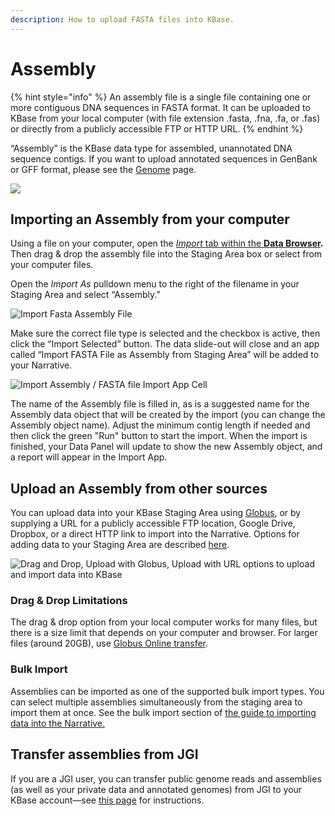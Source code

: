 ```yaml
---
description: How to upload FASTA files into KBase.
---
```


# Assembly

{% hint style="info" %}
An assembly file is a single file containing one or more contiguous DNA sequences in FASTA format. It can be uploaded to KBase from your local computer (with file extension .fasta, .fna, .fa, or .fas) or directly from a publicly accessible FTP or HTTP URL.&#x20;
{% endhint %}

“Assembly” is the KBase data type for assembled, unannotated DNA sequence contigs. If you want to upload annotated sequences in GenBank or GFF format, please see the [Genome](genome.md) page.

![](../../.gitbook/assets/Assembly\_Import.gif)

## Importing an Assembly from your computer

Using a file on your computer, open the [_Import_ tab within the **Data Browser**](../../getting-started/narrative/add-data.md)**.** Then drag & drop the assembly file into the Staging Area box or select from your computer files.

Open the _Import As_ pulldown menu to the right of the filename in your Staging Area and select “Assembly.”

![Import Fasta Assembly File](../../.gitbook/assets/Import\_fasta\_assembly.png)

Make sure the correct file type is selected and the checkbox is active, then click the “Import Selected” button. The data slide-out will close and an app called “Import FASTA File as Assembly from Staging Area” will be added to your Narrative.

![Import Assembly / FASTA file Import App Cell](../../.gitbook/assets/Assembly\_AppCell\_import.png)

The name of the Assembly file is filled in, as is a suggested name for the Assembly data object that will be created by the import (you can change the Assembly object name). Adjust the minimum contig length if needed and then click the green "Run" button to start the import. When the import is finished, your Data Panel will update to show the new Assembly object, and a report will appear in the Import App.

## Upload an Assembly from other sources

You can upload data into your KBase Staging Area using [Globus](../globus.md), or by supplying a URL for a publicly accessible FTP location, Google Drive, Dropbox, or a direct HTTP link to import into the Narrative. Options for adding data to your Staging Area are described [here](../../getting-started/narrative/add-data.md).

![Drag and Drop, Upload with Globus, Upload with URL options to upload and import data into KBase](<../../.gitbook/assets/Staging\_Upload options.png>)

### **Drag & Drop Limitations**

The drag & drop option from your local computer works for many files, but there is a size limit that depends on your computer and browser. For larger files (around 20GB), use [Globus Online transfer](../globus.md).&#x20;

### Bulk Import

Assemblies can be imported as one of the supported bulk import types. You can select multiple assemblies simultaneously from the staging area to import them at once. See the bulk import section of [the guide to importing data into the Narrative.](https://docs.kbase.us/getting-started/narrative/add-data)

## Transfer assemblies from JGI

If you are a JGI user, you can transfer public genome reads and assemblies (as well as your private data and annotated genomes) from JGI to your KBase account—see [this page](../jgi-transfer.md) for instructions.
